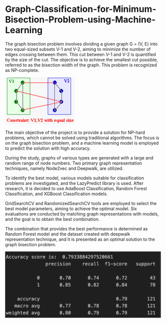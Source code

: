 # Graph-Classification-for-Minimum-Bisection-Problem-using-Machine-Learning
The graph bisection problem involves dividing a given graph G = (V, E) into two equal-sized subsets V-1 and V-2, aiming to minimize the number of edges crossing between them. This cut between V-1 and V-2 is quantified by the size of the cut. The objective is to achieve the smallest cut possible, referred to as the bisection width of the graph. This problem is recognized as NP-complete. 

![alt text](https://github.com/Kubranurumar/Graph-Classification-for-Minimum-Bisection-Problem-using-Machine-Learning/blob/main/bisection.jpg?raw=true)

The main objective of the project is to provide a solution for NP-hard problems, which cannot be solved using traditional algorithms. The focus is on the graph bisection problem, and a machine learning model is employed to predict the solution with high accuracy. 

During the study, graphs of various types are generated with a large and random range of node numbers. Two primary graph representation techniques, namely Node2vec and Deepwalk, are utilized. 

To identify the best model, various models suitable for classification problems are investigated, and the LazyPredict library is used. After research, it is decided to use AdaBoost Classification, Random Forest Classification, and XGBoost Classification models. 

GridSearchCV and RandomizedSearchCV tools are employed to select the best model parameters, aiming to achieve the optimal model. Six evaluations are conducted by matching graph representations with models, and the goal is to obtain the best combination. 

The combination that provides the best performance is determined as Random Forest model and the dataset created with deepwalk representation technique, and it is presented as an optimal solution to the graph bisection problem. 


![alt text](https://github.com/Kubranurumar/Graph-Classification-for-Minimum-Bisection-Problem-using-Machine-Learning/blob/main/results.png?raw=true)
